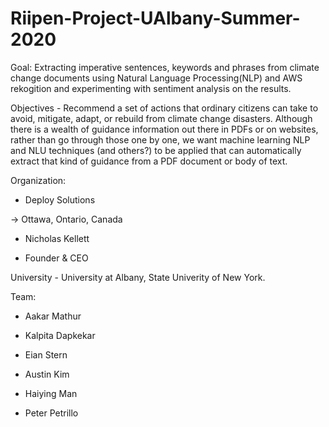# Riipen-Project-UAlbany-Summer-2020
Goal: Extracting imperative sentences, keywords and phrases from climate change documents using Natural Language Processing(NLP) and AWS rekogition and experimenting with sentiment analysis on the results.

Objectives - Recommend a set of actions that ordinary citizens can take to avoid, mitigate, adapt, or rebuild from climate change disasters. Although there is a wealth of guidance information out there in PDFs or on websites, rather than go through those one by one, we want machine learning NLP and NLU techniques (and others?) to be applied that can automatically extract that kind of guidance from a PDF document or body of text. 


Organization:

- Deploy Solutions

-> Ottawa, Ontario, Canada

- Nicholas Kellett

- Founder & CEO


University - University at Albany, State Univerity of New York.

Team:

- Aakar Mathur

- Kalpita Dapkekar

- Eian Stern

- Austin Kim

- Haiying Man

- Peter Petrillo
